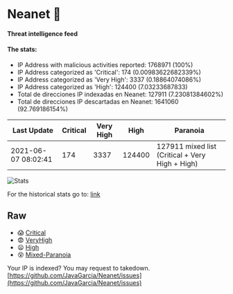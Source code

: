 # Neanet :hocho:
#### Threat intelligence feed
#### The stats:

- IP Address with malicious activities reported: 1768971 (100%)
- IP Address categorized as 'Critical':  174 (0.00983622682339%)
- IP Address categorized as 'Very High':  3337 (0.18864074086%)
- IP Address categorized as 'High':  124400 (7.03233687833)
- Total de direcciones IP indexadas en Neanet:  127911 (7.23081384602%)
- Total de direcciones IP descartadas en Neanet:  1641060 (92.769186154%)

| Last Update | Critical | Very High | High | Paranoia |
| --- | --- | --- | --- | --- |
| 2021-06-07 08:02:41 | 174 | 3337 | 124400 | 127911 mixed list (Critical + Very High + High)|

![Stats](https://docs.google.com/spreadsheets/d/e/2PACX-1vSnaNMIXVabIpDJjufMlzH7poXnshF3mgd8Is1g9ytUEzVsP5my4Trn8f-xkoLLQ38xpL3HtmUexLo6/pubchart?oid=501124687&format=image)

For the historical stats go to: [link](/stats.csv)
## Raw
- :scream: [Critical](https://raw.githubusercontent.com/JavaGarcia/Neanet/master/blacklists/neanet_critical.txt)
- :fearful: [VeryHigh](https://raw.githubusercontent.com/JavaGarcia/Neanet/master/blacklists/neanet_veryHigh.txtt)
- :frowning: [High](https://raw.githubusercontent.com/JavaGarcia/Neanet/master/blacklists/neanet_high.txt)
- :dizzy_face: [Mixed-Paranoia](https://raw.githubusercontent.com/JavaGarcia/Neanet/master/blacklists/neanet_all.txt)


Your IP is indexed? You may request to takedown. [https://github.com/JavaGarcia/Neanet/issues](https://github.com/JavaGarcia/Neanet/issues)
































































































































































































































































































































































































































































































































































































































































































































































































































































































































































































































































































































































































































































































































































































































































































































































































































































































































































































































































































































































































































































































































































































































































































































































































































































































































































































































































































































































































































































































































































































































































































































































































































































































































































































































































































































































































































































































































































































































































































































































































































































































































































































































































































































































































































































































































































































































































































































































































































































































































































































































































































































































































































































































































































































































































































































































































































































































































































































































































































































































































































































































































































































































































































































































































































































































































































































































































































































































































































































































































































































































































